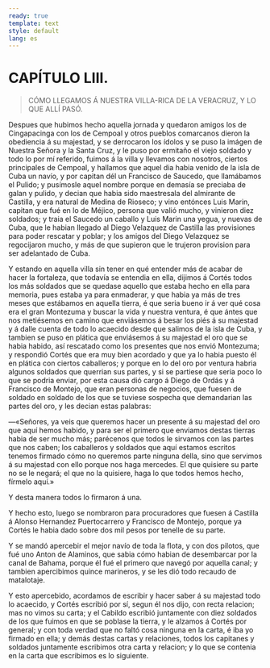 ```yaml
---
ready: true
template: text
style: default
lang: es
---
```


# CAPÍTULO LIII.

> CÓMO LLEGAMOS Á NUESTRA VILLA-RICA DE LA VERACRUZ, Y LO QUE ALLÍ PASÓ.


Despues que hubimos hecho aquella jornada y quedaron amigos los de
Cingapacinga con los de Cempoal y otros pueblos comarcanos dieron la
obediencia á su majestad, y se derrocaron los ídolos y se puso la
imágen de Nuestra Señora y la Santa Cruz, y le puso por ermitaño el
viejo soldado y todo lo por mí referido, fuimos á la villa y llevamos
con nosotros, ciertos principales de Cempoal, y hallamos que aquel
dia habia venido de la isla de Cuba un navío, y por capitan dél un
Francisco de Saucedo, que llamábamos el Pulido; y pusímosle aquel
nombre porque en demasía se preciaba de galan y pulido, y decian que
habia sido maestresala del almirante de Castilla, y era natural de
Medina de Rioseco; y vino entónces Luis Marin, capitan que fué en
lo de Méjico, persona que valió mucho, y vinieron diez soldados; y
traia el Saucedo un caballo y Luis Marin una yegua, y nuevas de Cuba,
que le habian llegado al Diego Velazquez de Castilla las provisiones
para poder rescatar y poblar; y los amigos del Diego Velazquez se
regocijaron mucho, y más de que supieron que le trujeron provision para
ser adelantado de Cuba.

Y estando en aquella villa sin tener en qué entender más de acabar de
hacer la fortaleza, que todavía se entendia en ella, dijimos á Cortés
todos los más soldados que se quedase aquello que estaba hecho en ella
para memoria, pues estaba ya para enmaderar, y que habia ya más de tres
meses que estábamos en aquella tierra, é que seria bueno ir á ver qué
cosa era el gran Montezuma y buscar la vida y nuestra ventura, é que
ántes que nos metiésemos en camino que enviásemos á besar los piés á su
majestad y á dalle cuenta de todo lo acaecido desde que salimos de la
isla de Cuba, y tambien se puso en plática que enviásemos á su majestad
el oro que se habia habido, así rescatado como los presentes que nos
envió Montezuma; y respondió Cortés que era muy bien acordado y que ya
lo habia puesto él en plática con ciertos caballeros; y porque en lo
del oro por ventura habria algunos soldados que querrian sus partes,
y si se partiese que seria poco lo que se podria enviar, por esta
causa dió cargo á Diego de Ordás y á Francisco de Montejo, que eran
personas de negocios, que fuesen de soldado en soldado de los que se
tuviese sospecha que demandarian las partes del oro, y les decian estas
palabras:

—«Señores, ya veis que queremos hacer un presente á su majestad del
oro que aquí hemos habido, y para ser el primero que enviamos destas
tierras habia de ser mucho más; parécenos que todos le sirvamos con
las partes que nos caben; los caballeros y soldados que aquí estamos
escritos tenemos firmado cómo no queremos parte ninguna della, sino
que servimos á su majestad con ello porque nos haga mercedes. El que
quisiere su parte no se le negará; el que no la quisiere, haga lo que
todos hemos hecho, fírmelo aquí.»

Y desta manera todos lo firmaron á una.

Y hecho esto, luego se nombraron para procuradores que fuesen á
Castilla á Alonso Hernandez Puertocarrero y Francisco de Montejo,
porque ya Cortés le habia dado sobre dos mil pesos por tenelle de su
parte.

Y se mandó apercebir el mejor navío de toda la flota, y con dos
pilotos, que fué uno Anton de Alaminos, que sabia cómo habian de
desembarcar por la canal de Bahama, porque él fué el primero que
navegó por aquella canal; y tambien apercibimos quince marineros, y se
les dió todo recaudo de matalotaje.

Y esto apercebido, acordamos de escribir y hacer saber á su majestad
todo lo acaecido, y Cortés escribió por sí, segun él nos dijo, con
recta relacion; mas no vimos su carta; y el Cabildo escribió juntamente
con diez soldados de los que fuimos en que se poblase la tierra, y
le alzamos á Cortés por general; y con toda verdad que no faltó cosa
ninguna en la carta, é iba yo firmado en ella; y demás destas cartas y
relaciones, todos los capitanes y soldados juntamente escribimos otra
carta y relacion; y lo que se contenia en la carta que escribimos es lo
siguiente.
